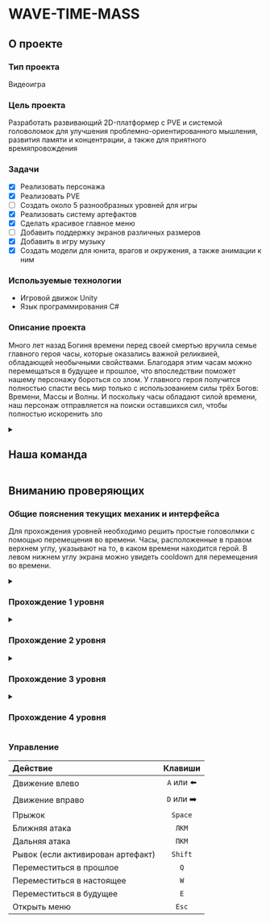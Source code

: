 # WAVE-TIME-MASS

## О проекте

### Тип проекта
Видеоигра

### Цель проекта
Разработать развивающий 2D-платформер с PVE и системой головоломок для улучшения проблемно-ориентированного мышления, развития памяти и концентрации, а также для приятного времяпровождения

### Задачи
- [x] Реализовать персонажа
- [x] Реализовать PVE
- [ ] Создать около 5 разнообразных уровней для игры
- [x] Реализовать систему артефактов
- [x] Сделать красивое главное меню
- [ ] Добавить поддержку экранов различных размеров
- [x] Добавить в игру музыку
- [x] Создать модели для юнита, врагов и окружения, а также анимации к ним

### Используемые технологии
- Игровой движок Unity
- Язык программирования C#

### Описание проекта

Много лет назад Богиня времени перед своей смертью вручила семье главного героя часы, которые оказались важной реликвией, обладающей необычными свойствами. Благодаря этим часам можно перемещаться в будущее и прошлое, что впоследствии поможет нашему персонажу бороться со злом. У главного героя получится полностью спасти весь мир только с использованием силы трёх Богов:  Времени, Массы и Волны. И поскольку часы обладают силой времени, наш персонаж отправляется на поиски оставшихся сил, чтобы полностью искоренить зло

<details><summary>
  
## Наша команда
</summary>

### 2 курс
- [2.1 Борисов Максим Артурович](https://vk.com/id567605184)
- **[2.2 Рыпунов Денис Олегович](https://vk.com/denis_rypunov "Тимлид команды")**
- ~~[2.5 Мельников Данил Сергеевич](https://vk.com/ssevolo "Отчислен")~~

### 1 курс
- [1.1 Абраменко Данил Андреевич](https://vk.com/id403762895)
- [1.1 Скрипников Владислав Станиславович](https://vk.com/vladskrip)
- [1.4 Лигорова Мария Дмитриевна](https://vk.com/id652578846)
</details>

## Вниманию проверяющих
### Общие пояснения текущих механик и интерфейса
Для прохождения уровней необходимо решить простые головолмки с помощью перемещения во времени.
Часы, расположенные в правом верхнем углу, указывают на то, в каком времени находится герой.
В левом нижнем углу экрана можно увидеть cooldown для перемещения во времени.

<details><summary>
  
### Прохождение 1 уровня
</summary>

В прошлом и настоящем времени вы видите, что невозможно перепрыгнуть первый обрыв. Но, преместившись в будущее, вы увидите, что упало дерево, по которому можно взобраться наверх. Для того, чтобы забрать последнюю монетку, необходимо снова переместиться в настоящее или прошлое.

</details>

<details><summary>
  
### Прохождение 2 уровня
</summary>

В настоящем времени вы видите завал камней.
В будущем завал стал только больше.
В прошлом завала еще не было и вы с легкостью можете пройти дальше.
</details>

<details><summary>
  
### Прохождение 3 уровня
</summary>

В настоящем времени фабрика заброшена и ничего не работает, подняться наверх невозможно.
В будущем все также не работает.
В прошлом все работает и можно легко подняться наверх.
Затем следуется аккуратно перепрыгнуть кнопку, забрать монетку и вернуться обратно, нажав на кнопку, чтобы открылась дверь. Затем нужно пройти через эту дверь и спуститься вниз, чтобы забрать монетку и нажать на вторую кнопку, которая может заблокировать пилы. Перед тем, как нажимать на эту кнопку, стоит переключиться в настоящее или будущее, чтобы пилы точно были заблокированы. После нажатия на кнопку снова переключаемся в прошлое и поднимаемся наверх. Убиваем врага, забираем монетку и уровень пройден!
</details>

<details><summary>
  
### Прохождение 4 уровня
</summary>

В настоящем времени нужно аккуратно пройти первые препятствия. Затем переместиться в будущее, чтобы открылись двери и начался бой с боссом. После победы над боссом нужно победить еще двух врагов, чтобы нажаться на кнопки и открыть дверь.
</details>



### Управление
| Действие  | Клавиши |
| :---- | :----: |
| Движение влево | `A` или ⬅️ |
| Движение вправо | `D` или ➡️ |
| Прыжок  | `Space` |
| Ближняя атака  | `ЛКМ` |
| Дальняя атака  | `ПКМ` |
| Рывок (если активирован артефакт)  | `Shift` |
| Переместиться в прошлое  | `Q` |
| Переместиться в настоящее  | `W` |
| Переместиться в будущее  | `E` |
| Открыть меню  | `Esc` |

